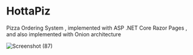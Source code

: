 # HottaPiz
Pizza Ordering System , implemented with ASP .NET Core Razor Pages , and also implemented with Onion architecture

![Screenshot (87)](https://user-images.githubusercontent.com/76275587/178402532-449c472a-585b-42b2-9292-c699b8020be6.png)
